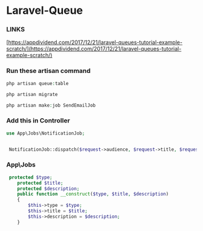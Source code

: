 # Laravel-Queue
### LINKS

[https://appdividend.com/2017/12/21/laravel-queues-tutorial-example-scratch/](https://appdividend.com/2017/12/21/laravel-queues-tutorial-example-scratch/)
### Run these artisan command
```php
php artisan queue:table

php artisan migrate

php artisan make:job SendEmailJob

```

### Add this in Controller
```php
use App\Jobs\NotificationJob;


 NotificationJob::dispatch($request->audience, $request->title, $request->description)->onQueue('notification')->delay(Carbon::now()->addSeconds(3));
```

### App\Jobs

```php
 protected $type;
    protected $title;
    protected $description;
    public function __construct($type, $title, $description)
    {
        $this->type = $type;
        $this->title = $title;
        $this->description = $description;
    }


```
